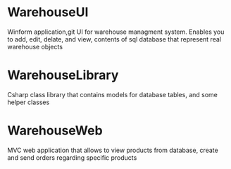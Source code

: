 # WarehouseUI

Winform application,git UI for warehouse managment system. Enables you to add, edit, delate, and view, contents of sql database that represent real warehouse objects

# WarehouseLibrary

Csharp class library that contains models for database tables, and some helper classes

# WarehouseWeb

MVC web application that allows to view products from database, create and send orders regarding specific products
